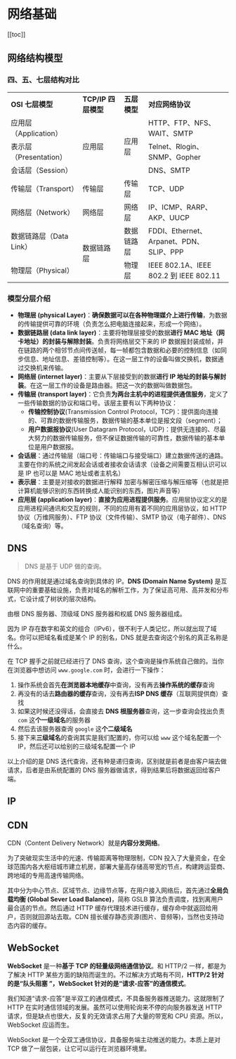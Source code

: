 # 网络基础

[[toc]]

## 网络结构模型

### 四、五、七层结构对比

<table>
  <tr>
    <td> <strong>OSI 七层模型</strong> </td>
    <td> <strong>TCP/IP 四层模型</strong> </td>
    <td> <strong>五层模型</strong> </td>
    <td> <strong>对应网络协议</strong> </td>
  </tr>
  <tr>
    <td>应用层（Application）</td>
    <td rowspan="3">应用层</td>
    <td rowspan="3">应用层</td>
    <td>HTTP、FTP、NFS、WAIT、SMTP</td>
  </tr>
  <tr>
    <td>表示层（Presentation）</td>
    <td>Telnet、Rlogin、SNMP、Gopher</td>
  </tr>
  <tr>
    <td>会话层（Session）</td>
    <td>DNS、SMTP</td>
  </tr>
  <tr>
    <td>传输层（Transport）</td>
    <td>传输层</td>
    <td>传输层</td>
    <td>TCP、UDP</td>
  </tr>
  <tr>
    <td>网络层（Network）</td>
    <td>网络层</td>
    <td>网络层</td>
    <td>IP、ICMP、RARP、AKP、UUCP</td>
  </tr>
  <tr>
    <td>数据链路层（Data Link）</td>
    <td rowspan="2">数据链路层</td>
    <td>数据链路层</td>
    <td>FDDI、Ethernet、Arpanet、PDN、SLIP、PPP</td>
  </tr>
  <tr>
    <td>物理层（Physical）</td>
    <td>物理层</td>
    <td>IEEE 802.1A、IEEE 802.2 到 IEEE 802.11</td>
  </tr>
</table>

### 模型分层介绍

- **物理层 (physical Layer)**：**确保数据可以在各种物理媒介上进行传输**，为数据的传输提供可靠的环境（负责怎么把电脑连接起来，形成一个网络）。
- **数据链路层 (data link layer)**：主要将物理层接受的数据**进行 MAC 地址（网卡地址）的封装与解除封装**。负责将网络层交下来的 IP 数据报封装成帧，并在链路的两个相邻节点间传送帧，每一帧都包含数据和必要的控制信息（如同步信息、地址信息、差错控制等）。在这一层工作的设备叫做交换机，数据通过交换机来传输。
- **网络层 (internet layer)**：主要从下层接受到的数据**进行 IP 地址的封装与解封装**。在这一层工作的设备是路由器。把这一次的数据叫做数据包。
- **传输层 (transport layer)**：它负责**为两台主机中的进程提供通信服务**，定义了一些传输数据的协议和端口号。该层主要有以下两种协议：
  - **传输控制协议**(Transmission Control Protocol，TCP)：提供面向连接的、可靠的数据传输服务，数据传输的基本单位是报文段（segment）；
  - **用户数据报协议**(User Datagram Protocol，UDP)：提供无连接的、尽最大努力的数据传输服务，但不保证数据传输的可靠性，数据传输的基本单位是用户数据报。
- **会话层**：通过传输层（端口号：传输端口与接受端口）建立数据传送的通路。主要在你的系统之间发起会话或者接收会话请求（设备之间需要互相认识可以是 IP 也可以是 MAC 地址或者主机名）
- **表示层**：主要是对接收的数据进行解释 加密与解密压缩与解压缩等（也就是把计算机能够识别的东西转换成人能识别的东西，图片声音等）
- **应用层 (application layer)**：**直接为应用进程提供服务**。应用层协议定义的是应用进程间通讯和交互的规则，不同的应用有着不同的应用层协议，如 HTTP 协议（万维网服务）、FTP 协议（文件传输）、SMTP 协议（电子邮件）、DNS（域名查询）等。

## DNS

> DNS 是基于 UDP 做的查询。

DNS 的作用就是通过域名查询到具体的 IP。**DNS (Domain Name System)** 是互联网中的重要基础设施，负责对域名的解析工作，为了保证高可用、高并发和分布式，它设计成了树状的层次结构。

由根 DNS 服务器、顶级域 DNS 服务器和权威 DNS 服务器组成。

因为 IP 存在数字和英文的组合（IPv6），很不利于人类记忆，所以就出现了域名。你可以把域名看成是某个 IP 的别名，DNS 就是去查询这个别名的真正名称是什么。

在 TCP 握手之前就已经进行了 DNS 查询，这个查询是操作系统自己做的。当你在浏览器中想访问 `www.google.com` 时，会进行一下操作：

1. 操作系统会首先**在浏览器本地缓存**中查询，没有再去**操作系统的缓存**查询
2. 再没有的话去**路由器的缓存**查询，没有再去**ISP DNS 缓存**（互联网提供商）查找
3. 如果这时候还没得话，会直接去 **DNS 根服务器**查询，这一步查询会找出负责 `com` 这**个一级域名**的服务器
4. 然后去该服务器查询 `google` 这**个二级域名**
5. 接下来**三级域名**的查询其实是我们配置的，你可以给 `www` 这个域名配置一个 IP，然后还可以给别的三级域名配置一个 IP

以上介绍的是 DNS 迭代查询，还有种是递归查询，区别就是前者是由客户端去做请求，后者是由系统配置的 DNS 服务器做请求，得到结果后将数据返回给客户端。

## IP

## CDN

CDN（Content Delivery Network）就是**内容分发网络**。

为了突破现实生活中的光速、传输距离等物理限制，CDN 投入了大量资金，在全球范围内各大枢纽城市建立机房，部署大量高存储高带宽的节点，构建跨运营商、跨地域的专用高速传输网络。

其中分为中心节点、区域节点、边缘节点等，在用户接入网络后，首先通过**全局负载均衡 (Global Sever Load Balance)**，简称 GSLB 算法负责调度，找到离用户最合适的节点。然后通过 HTTP 缓存代理技术进行缓存，缓存命中就返回给用户，否则就回源站去取。CDN 擅长缓存静态资源(图片、音频等)，当然也支持动态内容的缓存。

## WebSocket

**WebSocket** 是一种**基于 TCP 的轻量级网络通信协议**。和 HTTP/2 一样，都是为了解决 HTTP 某些方面的缺陷而诞生的。不过解决方式略有不同，**HTTP/2 针对的是“队头阻塞 ”，WebSocket 针对的是“请求-应答”的通信模式**。

我们知道“请求-应答”是半双工的通信模式，不具备服务器推送能力。这就限制了 HTTP 在实时通信领域的发展。虽然可以使用轮询来不停的向服务器发送 HTTP 请求，但是缺点也很大，反复的无效请求占用了大量的带宽和 CPU 资源。所以，WebSocket 应运而生。

WebSocket 是一个全双工通信协议，具备服务端主动推送的能力。本质上是对 TCP 做了一层包装，让它可以运行在浏览器环境里。
